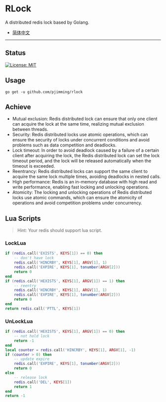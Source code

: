 # RLock

A distributed redis lock based by Golang.

- [简体中文](./README_ZH.md)

---

## Status
[![License: MIT](https://img.shields.io/badge/License-MIT-yellow.svg)](https://opensource.org/licenses/MIT)

## Usage
```shell
go get -u github.com/pjimming/rlock
```

## Achieve
- Mutual exclusion: Redis distributed lock can ensure that only one client can acquire the lock at the same time, realizing mutual exclusion between threads.
- Security: Redis distributed locks use atomic operations, which can ensure the security of locks under concurrent conditions and avoid problems such as data competition and deadlocks.
- Lock timeout: In order to avoid deadlock caused by a failure of a certain client after acquiring the lock, the Redis distributed lock can set the lock timeout period, and the lock will be released automatically when the timeout is exceeded.
- Reentrancy: Redis distributed locks can support the same client to acquire the same lock multiple times, avoiding deadlocks in nested calls.
- High performance: Redis is an in-memory database with high read and write performance, enabling fast locking and unlocking operations.
- Atomicity: The locking and unlocking operations of Redis distributed locks use atomic commands, which can ensure the atomicity of operations and avoid competition problems under concurrency.

## Lua Scripts
> Hint: Your redis should support lua script.

### LockLua
```lua
if (redis.call('EXISTS', KEYS[1]) == 0) then
    -- don't have lock
    redis.call('HINCRBY', KEYS[1], ARGV[1], 1)
    redis.call('EXPIRE', KEYS[1], tonumber(ARGV[2]))
    return 0
end
if (redis.call('HEXISTS', KEYS[1], ARGV[1]) == 1) then
    -- reentry
    redis.call('HINCRBY', KEYS[1], ARGV[1], 1)
    redis.call('EXPIRE', KEYS[1], tonumber(ARGV[2]))
    return 0
end
return redis.call('PTTL', KEYS[1])
```

### UnLockLua
```lua
if (redis.call('HEXISTS', KEYS[1], ARGV[1]) == 0) then
    -- not hold lock
    return -1
end
local counter = redis.call('HINCRBY', KEYS[1], ARGV[1], -1)
if (counter > 0) then
    -- update expire
    redis.call('EXPIRE', KEYS[1], tonumber(ARGV[2]))
    return 0
else
    -- release lock
    redis.call('DEL', KEYS[1])
    return 1
end
return -1
```